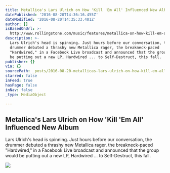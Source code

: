 ```yaml
---
title: Metallica's Lars Ulrich on How 'Kill 'Em All' Influenced New Album
datePublished: '2016-08-20T14:36:16.455Z'
dateModified: '2016-08-20T14:35:33.401Z'
author: []
isBasedOnUrl: >-
  http://www.rollingstone.com/music/features/metallica-on-how-kill-em-all-influenced-new-album-w435196
description: >-
  Lars Ulrich's head is spinning. Just hours before our conversation, the
  drummer debuted a thrashy new Metallica rager, the breakneck-paced
  "Hardwired," in a Facebook Live broadcast and announced that the group would
  be putting out a new LP, Hardwired ... to Self-Destruct, this fall.
publisher: {}
via: {}
sourcePath: _posts/2016-08-20-metallicas-lars-ulrich-on-how-kill-em-all-influenced-new.md
starred: false
inFeed: true
hasPage: false
inNav: false
_type: MediaObject

---
```

<article style=""><h1>Metallica's Lars Ulrich on How 'Kill 'Em All' Influenced New Album</h1><p>Lars Ulrich's head is spinning. Just hours before our conversation, the drummer debuted a thrashy new Metallica rager, the breakneck-paced "Hardwired," in a Facebook Live broadcast and announced that the group would be putting out a new LP, Hardwired ... to Self-Destruct, this fall.</p><img src="http://img.wennermedia.com/social/rs-lars-49ff8954-d83e-4850-a41a-8a79689081a8.jpg" /></article>